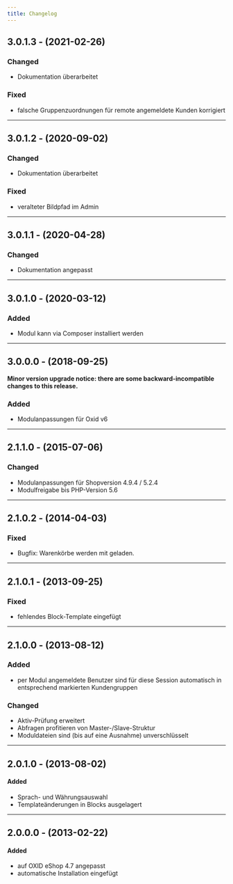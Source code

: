 ```yaml
---
title: Changelog
---
```


## 3.0.1.3 - (2021-02-26)
### Changed
- Dokumentation überarbeitet

### Fixed
- falsche Gruppenzuordnungen für remote angemeldete Kunden korrigiert

---

## 3.0.1.2 - (2020-09-02)
### Changed
- Dokumentation überarbeitet

### Fixed
- veralteter Bildpfad im Admin

---

## 3.0.1.1 - (2020-04-28)
### Changed
- Dokumentation angepasst

---

## 3.0.1.0 - (2020-03-12)

### Added
- Modul kann via Composer installiert werden

---

## 3.0.0.0 - (2018-09-25)

**Minor version upgrade notice: there are some backward-incompatible changes to this release.**

### Added
- Modulanpassungen für Oxid v6

---

## 2.1.1.0 - (2015-07-06)

### Changed
- Modulanpassungen für Shopversion 4.9.4 / 5.2.4
- Modulfreigabe bis PHP-Version 5.6

---

## 2.1.0.2 - (2014-04-03)

### Fixed
- Bugfix: Warenkörbe werden mit geladen.

---

## 2.1.0.1 - (2013-09-25)

### Fixed
- fehlendes Block-Template eingefügt

---

## 2.1.0.0 - (2013-08-12)

### Added
- per Modul angemeldete Benutzer sind für diese Session automatisch in entsprechend markierten Kundengruppen

### Changed
- Aktiv-Prüfung erweitert
- Abfragen profitieren von Master-/Slave-Struktur
- Moduldateien sind (bis auf eine Ausnahme) unverschlüsselt

---

## 2.0.1.0 - (2013-08-02)

#### Added
- Sprach- und Währungsauswahl
- Templateänderungen in Blocks ausgelagert

---

## 2.0.0.0 - (2013-02-22)

#### Added
- auf OXID eShop 4.7 angepasst
- automatische Installation eingefügt
